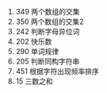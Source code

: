 1. 349 两个数组的交集
2. 350 两个数组的交集2
3. 242 判断字母异位词
4. 202 快乐数
5. 290 单词规律
6. 205 判断同构字符串
7. 451 根据字符出现频率排序
8. 15 三数之和

